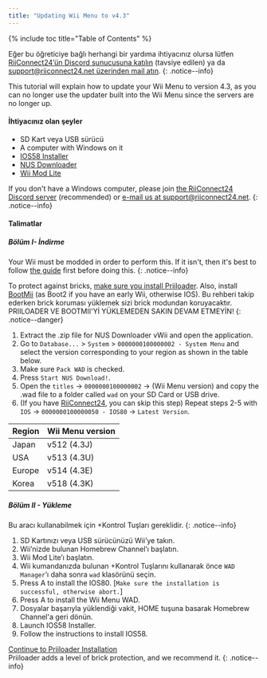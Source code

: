 ```yaml
---
title: "Updating Wii Menu to v4.3"
---
```


{% include toc title="Table of Contents" %}

Eğer bu öğreticiye bağlı herhangi bir yardıma ihtiyacınız olursa lütfen [RiiConnect24’ün Discord sunucusuna katılın](https://discord.gg/rc24) (tavsiye edilen) ya da [support@riiconnect24.net üzerinden mail atın](mailto:support@riiconnect24.net).
{: .notice--info}

This tutorial will explain how to update your Wii Menu to version 4.3, as you can no longer use the updater built into the Wii Menu since the servers are no longer up.

#### İhtiyacınız olan şeyler
* SD Kart veya USB sürücü
* A computer with Windows on it
* [IOS58 Installer](https://oscwii.org/library/app/ios58-installer)
* [NUS Downloader](https://github.com/WiiDatabase/nusdownloader/releases/latest)
* [Wii Mod Lite](https://oscwii.org/library/app/WiiModLite)

If you don't have a Windows computer, please join [the RiiConnect24 Discord server](https://discord.gg/rc24) (recommended) or [e-mail us at support@riiconnect24.net](mailto:support@riiconnect24.net).
{: .notice--info}

#### Talimatlar

##### Bölüm I- İndirme

Your Wii must be modded in order to perform this. If it isn't, then it's best to follow [the guide](get-started) first before doing this.
{: .notice--info}

To protect against bricks, [make sure you install Priiloader](priiloader). Also, install [BootMii](bootmii) (as Boot2 if you have an early Wii, otherwise IOS). Bu rehberi takip ederken brick koruması yüklemek sizi brick modundan koruyacaktır. PRIILOADER VE BOOTMII'Yİ YÜKLEMEDEN SAKIN DEVAM ETMEYİN!
{: .notice--danger}

1. Extract the .zip file for NUS Downloader vWii and open the application.
2. Go to `Database...` > `System` > `0000000100000002 - System Menu` and select the version corresponding to your region as shown in the table below.
3. Make sure `Pack WAD` is checked.
4. Press `Start NUS Download!`.
5. Open the `titles` -> `0000000100000002` -> (Wii Menu version) and copy the .wad file to a folder called `wad` on your SD Card or USB drive.
6. (If you have [RiiConnect24](riiconnect24), you can skip this step) Repeat steps 2-5 with `IOS` -> `0000000100000050 - IOS80` -> `Latest Version`.

| Region | Wii Menu version |
| ------ | ---------------- |
| Japan  | v512 (4.3J)      |
| USA    | v513 (4.3U)      |
| Europe | v514 (4.3E)      |
| Korea  | v518 (4.3K)      |

##### Bölüm II - Yükleme

Bu aracı kullanabilmek için +Kontrol Tuşları gereklidir.
{: .notice--info}

1. SD Kartınızı veya USB sürücünüzü Wii’ye takın.
2. Wii’nizde bulunan Homebrew Channel’ı başlatın.
3. Wii Mod Lite’ı başlatın.
4. Wii kumandanızda bulunan +Kontrol Tuşlarını kullanarak önce `WAD Manager`’ı daha sonra `wad` klasörünü seçin.
5. Press A to install the IOS80. [`Make sure the installation is successful, otherwise abort.`]
6. Press A to install the Wii Menu WAD.
7. Dosyalar başarıyla yüklendiği vakit, HOME tuşuna basarak Homebrew Channel'a geri dönün.
8. Launch IOS58 Installer.
9. Follow the instructions to install IOS58.

[Continue to Priiloader Installation](priiloader)<br> Priiloader adds a level of brick protection, and we recommend it.
{: .notice--info}
